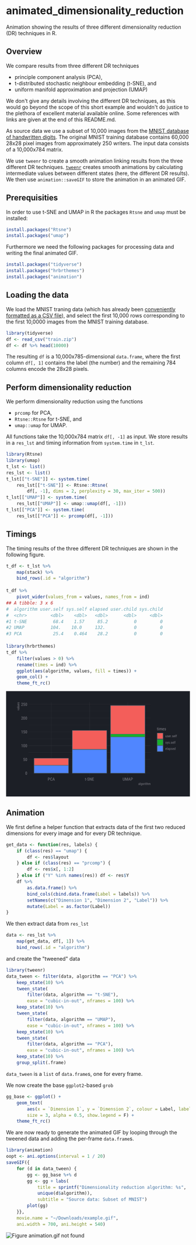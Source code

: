 # animated_dimensionality_reduction

Animation showing the results of three different dimensionality reduction (DR) techniques in R.

## Overview

We compare results from three different DR techniques

- principle component analysis (PCA),
- t-distributed stochastic neighbour embedding (t-SNE), and
- uniform manifold approximation and projection (UMAP)

We don't give any details involving the different DR techniques, as this would go beyond the scope of this short example and wouldn't do justice to the plethora of excellent material available online. Some references with links are given at the end of this README.md.

As source data we use a subset of 10,000 images from the [MNIST database of handwritten digits](http://yann.lecun.com/exdb/mnist/). The original MNIST training database contains 60,000 28x28 pixel images from approximately 250 writers. The input data consists of a 10,000x784 matrix.

We use `tweenr` to create a smooth animation linking results from the three different DR techniques. [`tweenr`](https://github.com/thomasp85/tweenr) creates smooth animations by calculating intermediate values between different states (here, the different DR results). We then use `animation::saveGIF` to store the animation in an animated GIF.


## Prerequisities

In order to use t-SNE and UMAP in R the packages `Rtsne` and `umap` must be installed:

```r
install.packages("Rtsne")
install.packages("umap")
```

Furthermore we need the following packages for processing data and writing the final animated GIF.

```r
install.packages("tidyverse")
install.packages("hrbrthemes")
install.packages("animation")
```


## Loading the data

We load the MNIST traning data (which has already been [conveniently formatted as a CSV file](https://pjreddie.com/projects/mnist-in-csv/)), and select the first 10,000 rows corresponding to the first 10,0000 images from the MNIST training database.

```r
library(tidyverse)
df <- read_csv("train.zip")
df <- df %>% head(10000)
```

The resulting `df` is a 10,000x785-dimensional `data.frame`, where the first column `df[, 1]` contains the label (the number) and the remaining 784 columns encode the 28x28 pixels.

## Perform dimensionality reduction

We perform dimensionality reduction using the functions

- `prcomp` for PCA,
- `Rtsne::Rtsne` for t-SNE, and
- `umap::umap` for UMAP.

All functions take the 10,000x784 matrix `df[, -1]` as input. We store results in a `res_lst` and timing information from `system.time` in `t_lst`.

```r
library(Rtsne)
library(umap)
t_lst <- list()
res_lst <- list()
t_lst[["t-SNE"]] <- system.time(
    res_lst[["t-SNE"]] <- Rtsne::Rtsne(
        df[, -1], dims = 2, perplexity = 30, max_iter = 500))
t_lst[["UMAP"]] <- system.time(
    res_lst[["UMAP"]] <- umap::umap(df[, -1]))
t_lst[["PCA"]] <- system.time(
    res_lst[["PCA"]] <- prcomp(df[, -1]))
```

## Timings

The timing results of the three different DR techniques are shown in the following figure.

```r
t_df <- t_lst %>%
    map(stack) %>%
    bind_rows(.id = "algorithm")

t_df %>%
    pivot_wider(values_from = values, names_from = ind)
## A tibble: 3 x 6
#  algorithm user.self sys.self elapsed user.child sys.child
#  <chr>         <dbl>    <dbl>   <dbl>      <dbl>     <dbl>
#1 t-SNE          68.4    1.57     85.2          0         0
#2 UMAP          104.    10.0     132.           0         0
#3 PCA            25.4    0.464    28.2          0         0    

library(hrbrthemes)
t_df %>%
    filter(values > 0) %>%
    rename(times = ind) %>%
    ggplot(aes(algorithm, values, fill = times)) +
    geom_col() +
    theme_ft_rc()
```

![Figure `timings.png` not found](timings.png)

## Animation

We first define a helper function that extracts data of the first two reduced dimensions for every image and for every DR technique.  

```r
get_data <- function(res, labels) {
    if (class(res) == "umap") {
        df <- res$layout
    } else if (class(res) == "prcomp") {
        df <- res$x[, 1:2]
    } else if ("Y" %in% names(res)) df <- res$Y
    df %>%
        as.data.frame() %>%
        bind_cols(cbind.data.frame(Label = labels)) %>%
        setNames(c("Dimension 1", "Dimension 2", "Label")) %>%
        mutate(Label = as.factor(Label))
}
```

We then extract data from `res_lst`

```r
data <- res_lst %>%
    map(get_data, df[, 1]) %>%
    bind_rows(.id = "algorithm")
```

and create the "tweened" data

```r
library(tweenr)
data_tween <- filter(data, algorithm == "PCA") %>%
    keep_state(10) %>%
    tween_state(
        filter(data, algorithm == "t-SNE"),
        ease = "cubic-in-out", nframes = 100) %>%
    keep_state(10) %>%
    tween_state(
        filter(data, algorithm == "UMAP"),
        ease = "cubic-in-out", nframes = 100) %>%
    keep_state(10) %>%
    tween_state(
        filter(data, algorithm == "PCA"),
        ease = "cubic-in-out", nframes = 100) %>%
    keep_state(10) %>%
    group_split(.frame)
```

`data_tween` is a `list` of `data.frame`s, one for every frame.

We now create the base `ggplot2`-based `grob`

```r
gg_base <- ggplot() +
    geom_text(
        aes(x = `Dimension 1`, y = `Dimension 2`, colour = Label, label = Label),
        size = 3, alpha = 0.5, show.legend = F) +
    theme_ft_rc()
```

We are now ready to generate the animated GIF by looping through the tweened data and adding the per-frame `data.frame`s.

```r
library(animation)
oopt <- ani.options(interval = 1 / 20)
saveGIF({
    for (d in data_tween) {
        gg <- gg_base %+% d
        gg <- gg + labs(
            title = sprintf("Dimensionality reduction algorithm: %s",
            unique(d$algorithm)),
            subtitle = "Source data: Subset of MNIST")
        plot(gg)
    }},
    movie.name = "~/Downloads/example.gif",
    ani.width = 700, ani.height = 540)
```

![Figure `animation.gif` not found](animation.gif)
